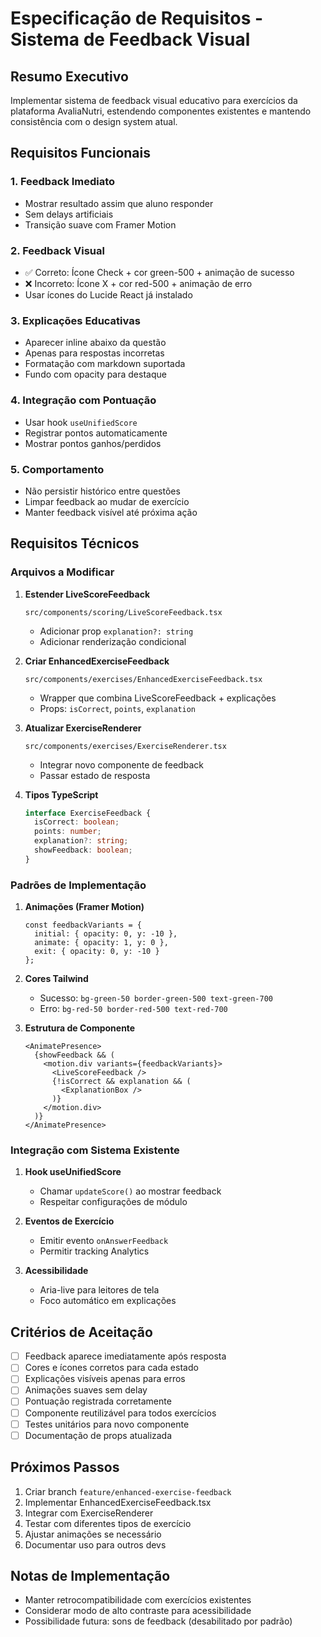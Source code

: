# Especificação de Requisitos - Sistema de Feedback Visual

## Resumo Executivo
Implementar sistema de feedback visual educativo para exercícios da plataforma AvaliaNutri, estendendo componentes existentes e mantendo consistência com o design system atual.

## Requisitos Funcionais

### 1. Feedback Imediato
- Mostrar resultado assim que aluno responder
- Sem delays artificiais
- Transição suave com Framer Motion

### 2. Feedback Visual
- ✅ Correto: Ícone Check + cor green-500 + animação de sucesso
- ❌ Incorreto: Ícone X + cor red-500 + animação de erro
- Usar ícones do Lucide React já instalado

### 3. Explicações Educativas
- Aparecer inline abaixo da questão
- Apenas para respostas incorretas
- Formatação com markdown suportada
- Fundo com opacity para destaque

### 4. Integração com Pontuação
- Usar hook `useUnifiedScore`
- Registrar pontos automaticamente
- Mostrar pontos ganhos/perdidos

### 5. Comportamento
- Não persistir histórico entre questões
- Limpar feedback ao mudar de exercício
- Manter feedback visível até próxima ação

## Requisitos Técnicos

### Arquivos a Modificar

1. **Estender LiveScoreFeedback**
   ```
   src/components/scoring/LiveScoreFeedback.tsx
   ```
   - Adicionar prop `explanation?: string`
   - Adicionar renderização condicional

2. **Criar EnhancedExerciseFeedback**
   ```
   src/components/exercises/EnhancedExerciseFeedback.tsx
   ```
   - Wrapper que combina LiveScoreFeedback + explicações
   - Props: `isCorrect`, `points`, `explanation`

3. **Atualizar ExerciseRenderer**
   ```
   src/components/exercises/ExerciseRenderer.tsx
   ```
   - Integrar novo componente de feedback
   - Passar estado de resposta

4. **Tipos TypeScript**
   ```typescript
   interface ExerciseFeedback {
     isCorrect: boolean;
     points: number;
     explanation?: string;
     showFeedback: boolean;
   }
   ```

### Padrões de Implementação

1. **Animações (Framer Motion)**
   ```tsx
   const feedbackVariants = {
     initial: { opacity: 0, y: -10 },
     animate: { opacity: 1, y: 0 },
     exit: { opacity: 0, y: -10 }
   };
   ```

2. **Cores Tailwind**
   - Sucesso: `bg-green-50 border-green-500 text-green-700`
   - Erro: `bg-red-50 border-red-500 text-red-700`

3. **Estrutura de Componente**
   ```tsx
   <AnimatePresence>
     {showFeedback && (
       <motion.div variants={feedbackVariants}>
         <LiveScoreFeedback />
         {!isCorrect && explanation && (
           <ExplanationBox />
         )}
       </motion.div>
     )}
   </AnimatePresence>
   ```

### Integração com Sistema Existente

1. **Hook useUnifiedScore**
   - Chamar `updateScore()` ao mostrar feedback
   - Respeitar configurações de módulo

2. **Eventos de Exercício**
   - Emitir evento `onAnswerFeedback`
   - Permitir tracking Analytics

3. **Acessibilidade**
   - Aria-live para leitores de tela
   - Foco automático em explicações

## Critérios de Aceitação

- [ ] Feedback aparece imediatamente após resposta
- [ ] Cores e ícones corretos para cada estado
- [ ] Explicações visíveis apenas para erros
- [ ] Animações suaves sem delay
- [ ] Pontuação registrada corretamente
- [ ] Componente reutilizável para todos exercícios
- [ ] Testes unitários para novo componente
- [ ] Documentação de props atualizada

## Próximos Passos

1. Criar branch `feature/enhanced-exercise-feedback`
2. Implementar EnhancedExerciseFeedback.tsx
3. Integrar com ExerciseRenderer
4. Testar com diferentes tipos de exercício
5. Ajustar animações se necessário
6. Documentar uso para outros devs

## Notas de Implementação

- Manter retrocompatibilidade com exercícios existentes
- Considerar modo de alto contraste para acessibilidade
- Possibilidade futura: sons de feedback (desabilitado por padrão)